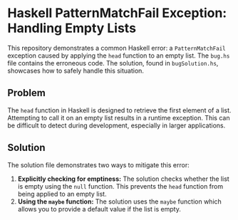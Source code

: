 # Haskell PatternMatchFail Exception: Handling Empty Lists

This repository demonstrates a common Haskell error: a `PatternMatchFail` exception caused by applying the `head` function to an empty list. The `bug.hs` file contains the erroneous code. The solution, found in `bugSolution.hs`, showcases how to safely handle this situation.

## Problem

The `head` function in Haskell is designed to retrieve the first element of a list.  Attempting to call it on an empty list results in a runtime exception. This can be difficult to detect during development, especially in larger applications.

## Solution

The solution file demonstrates two ways to mitigate this error:

1. **Explicitly checking for emptiness:** The solution checks whether the list is empty using the `null` function. This prevents the `head` function from being applied to an empty list.
2. **Using the `maybe` function:** The solution uses the `maybe` function which allows you to provide a default value if the list is empty.